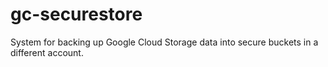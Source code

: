 # gc-securestore
System for backing up Google Cloud Storage data into secure buckets in a different account.
